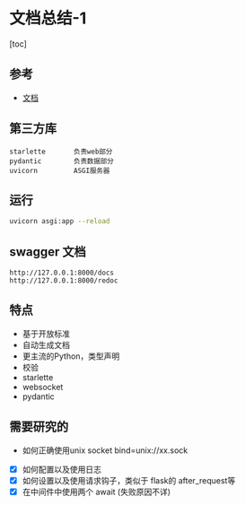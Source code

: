 # 文档总结-1

[toc]

## 参考

- [文档](https://fastapi.tiangolo.com/zh/)

## 第三方库

```text
starlette       负责web部分
pydantic        负责数据部分
uvicorn         ASGI服务器
```

## 运行

```bash
uvicorn asgi:app --reload
```

## swagger 文档

```text
http://127.0.0.1:8000/docs
http://127.0.0.1:8000/redoc
```

## 特点

- 基于开放标准
- 自动生成文档
- 更主流的Python，类型声明
- 校验
- starlette
- websocket
- pydantic

## 需要研究的

- 如何正确使用unix socket bind=unix://xx.sock
- [x] 如何配置以及使用日志
- [x] 如何设置以及使用请求钩子，类似于 flask的 after_request等
- [X] 在中间件中使用两个 await (失败原因不详)

